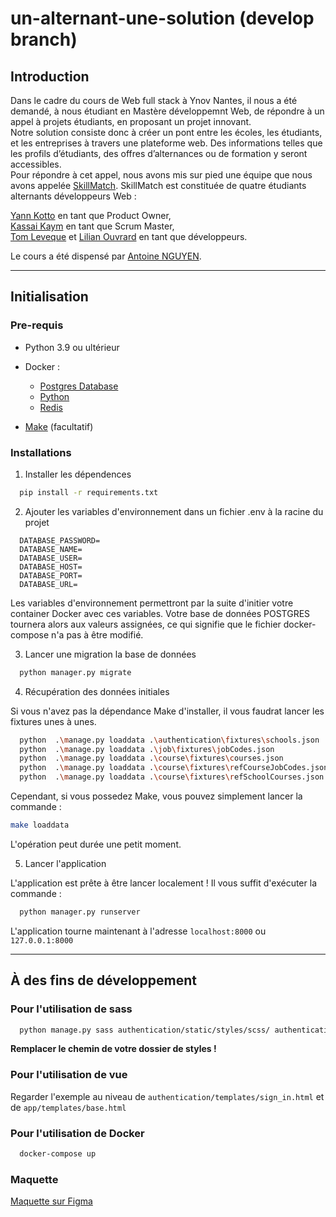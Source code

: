 # un-alternant-une-solution (develop branch)

## Introduction

Dans le cadre du cours de Web full stack à Ynov Nantes, il nous a été demandé, à nous étudiant en Mastère développemnt Web, de répondre à un appel à projets étudiants, en proposant un projet innovant.  
Notre solution consiste donc à créer un pont entre les écoles, les étudiants, et les entreprises à travers une plateforme web. Des informations telles que les profils d’étudiants, des offres d’alternances ou de formation y seront accessibles.  
Pour répondre à cet appel, nous avons mis sur pied une équipe que nous avons appelée [SkillMatch](https://github.com/SkillMatch-Team). SkillMatch est constituée de quatre étudiants alternants développeurs Web :

[Yann Kotto](https://github.com/prynge) en tant que Product Owner,  
[Kassai Kaym](https://github.com/TheYMK) en tant que Scrum Master,  
[Tom Leveque](https://github.com/tleveke) et [Lilian Ouvrard](https://github.com/Lilian-MMI) en tant que développeurs.

Le cours a été dispensé par [Antoine NGUYEN](https://github.com/tonioo).

---

## Initialisation

### Pre-requis

- Python 3.9 ou ultérieur

- Docker : 
  - [Postgres Database](https://hub.docker.com/_/postgres)
  - [Python](https://hub.docker.com/_/python)
  - [Redis](https://hub.docker.com/_/redis)

- [Make](https://community.chocolatey.org/packages/make) (facultatif)


### Installations

1. Installer les dépendences
  ```sh
    pip install -r requirements.txt
  ```

2. Ajouter les variables d'environnement dans un fichier .env à la racine du projet

  ```bin
    DATABASE_PASSWORD=
    DATABASE_NAME=
    DATABASE_USER=
    DATABASE_HOST=
    DATABASE_PORT=
    DATABASE_URL=
  ```
  
  Les variables d'environnement permettront par la suite d'initier votre container Docker avec ces variables. Votre base de données POSTGRES tournera alors aux valeurs assignées, ce qui signifie que le fichier docker-compose n'a pas à être modifié.

3. Lancer une migration la base de données

  ```sh
    python manager.py migrate
  ```
  
4. Récupération des données initiales

  Si vous n'avez pas la dépendance Make d'installer, il vous faudrat lancer les fixtures unes à unes.
  
  ```sh
    python	.\manage.py loaddata .\authentication\fixtures\schools.json
    python	.\manage.py loaddata .\job\fixtures\jobCodes.json
    python	.\manage.py loaddata .\course\fixtures\courses.json
    python	.\manage.py loaddata .\course\fixtures\refCourseJobCodes.json
    python	.\manage.py loaddata .\course\fixtures\refSchoolCourses.json
   ```
 
  Cependant, si vous possedez Make, vous pouvez simplement lancer la commande :
 
  ```sh
  make loaddata
  ```
  
  L'opération peut durée une petit moment.
 
5. Lancer l'application

  L'application est prête à être lancer localement ! Il vous suffit d'exécuter la commande :
  
  ```sh
    python manager.py runserver
  ```
  
  L'application tourne maintenant à l'adresse `localhost:8000` ou `127.0.0.1:8000`

---

## À des fins de développement

### Pour l'utilisation de sass

```sh
  python manage.py sass authentication/static/styles/scss/ authentication/static/styles/css/ --watch
```

**Remplacer le chemin de votre dossier de styles !**

### Pour l'utilisation de vue

Regarder l'exemple au niveau de `authentication/templates/sign_in.html` et de `app/templates/base.html`

### Pour l'utilisation de Docker

```sh
  docker-compose up
```


### Maquette

[Maquette sur Figma](https://www.figma.com/file/TsQhezJSfolIuSrQkSEEzp/1Alternant1Solution?node-id=0%3A1)


